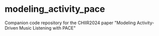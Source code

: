 # modeling_activity_pace
Companion code repository for the CHIIR2024 paper "Modeling Activity-Driven Music Listening with PACE"
